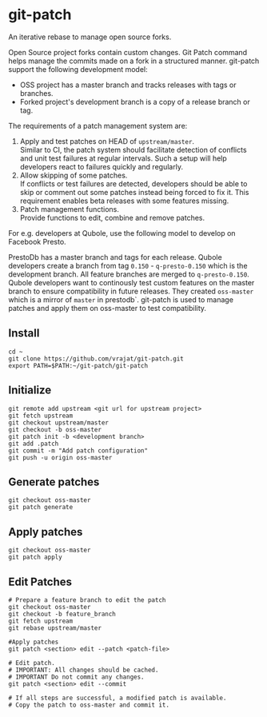 # git-patch
An iterative rebase to manage open source forks.

Open Source project forks contain custom changes. Git Patch command helps manage the commits made on a 
fork in a structured manner.
git-patch support the following development model:
* OSS project has a master branch and tracks releases with tags or branches. 
* Forked project's development branch is a copy of a release branch or tag. 

The requirements of a patch management system are:  
1. Apply and test patches on HEAD of `upstream/master`.  
   Similar to CI, the patch system should facilitate detection of conflicts and unit test failures at regular intervals.
   Such a setup will help developers react to failures quickly and regularly.  
2. Allow skipping of some patches.  
   If conflicts or test failures are detected, developers should be able to skip or comment out some patches instead
   being forced to fix it. This requirement enables beta releases with some features missing.  
3. Patch management functions.  
   Provide functions to edit, combine and remove patches.  
   
For e.g. developers at Qubole, use the following model to develop on Facebook Presto.

PrestoDb has a master branch and tags for each release.
Qubole developers create a branch from tag `0.150` - `q-presto-0.150` which is the development branch.
All feature branches are merged to `q-presto-0.150`. 
Qubole developers want to continously test custom features on the master branch to ensure compatibility in future releases.
They created `oss-master` which is a mirror of `master` in prestodb`.
git-patch is used to manage patches and apply them on oss-master to test compatibility.

## Install
    cd ~
    git clone https://github.com/vrajat/git-patch.git
    export PATH=$PATH:~/git-patch/git-patch
    
## Initialize

    git remote add upstream <git url for upstream project>
    git fetch upstream
    git checkout upstream/master
    git checkout -b oss-master
    git patch init -b <development branch>
    git add .patch
    git commit -m "Add patch configuration"
    git push -u origin oss-master
    
    
## Generate patches

    git checkout oss-master
    git patch generate
    
## Apply patches


    git checkout oss-master
    git patch apply
    
## Edit Patches


    # Prepare a feature branch to edit the patch
    git checkout oss-master
    git checkout -b feature_branch
    git fetch upstream
    git rebase upstream/master
    
    #Apply patches
    git patch <section> edit --patch <patch-file>
    
    # Edit patch. 
    # IMPORTANT: All changes should be cached. 
    # IMPORTANT Do not commit any changes. 
    git patch <section> edit --commit
    
    # If all steps are successful, a modified patch is available. 
    # Copy the patch to oss-master and commit it. 
